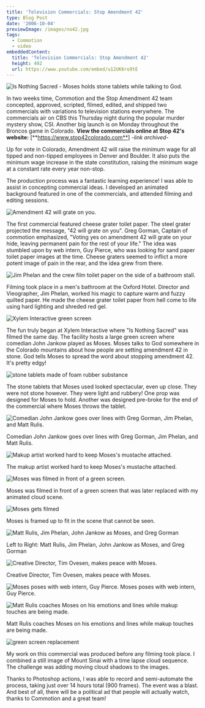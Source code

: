 ```yaml
---
title: 'Television Commercials: Stop Amendment 42'
type: Blog Post
date: '2006-10-04'
previewImage: /images/no42.jpg
tags:
  - Commotion
  - video
embeddedContent:
  title: 'Television Commercials: Stop Amendment 42'
  height: 492
  url: https://www.youtube.com/embed/u12UK6ro9tE
---
```

![Is Nothing Sacred - Moses holds stone tablets while talking to God.](/images/20061004-moses1.jpg)

In two weeks time, Commotion and the Stop Amendment 42 team concepted, approved, scripted, filmed, edited, and shipped two commercials with variations to television stations everywhere. The commercials air on CBS this Thursday night during the popular murder mystery show, CSI. Another big launch is on Monday throughout the Broncos game in Colorado. **View the commercials online at Stop 42's website:** [**https://www.stop42colorado.com**] *-link archived-*

Up for vote in Colorado, Amendment 42 will raise the minimum wage for all tipped and non-tipped employees in Denver and Boulder. It also puts the minimum wage increase in the state constitution, raising the minimum wage at a constant rate every year non-stop.

The production process was a fantastic learning experience! I was able to assist in concepting commercial ideas. I developed an animated background featured in one of the commercials, and attended filming and editing sessions.

![Amendment 42 will grate on you.](/images/20061004-grater.jpg)

The first commercial featured cheese grater toilet paper. The steel grater projected the message, "42 will grate on you". Greg Gorman, Captain of commotion emphasized, "Voting yes on amendment 42 will grate on your hide, leaving permanent pain for the rest of your life." The idea was stumbled upon by web intern, Guy Pierce, who was looking for sand paper toilet paper images at the time. Cheese graters seemed to inflict a more potent image of pain in the rear, and the idea grew from there.

![Jim Phelan and the crew film toilet paper on the side of a bathroom stall.](/images/20061004-toiletPaper.jpg)

Filming took place in a men's bathroom at the Oxford Hotel. Director and Vieographer, Jim Phelan, worked his magic to capture warm and fuzzy quilted paper. He made the cheese grater toilet paper from hell come to life using hard lighting and shreded red gel.

![Xylem Interactive green screen](/images/20061004-xylem.jpg)

The fun truly began at Xylem Interactive where "Is Nothing Sacred" was filmed the same day. The facility hosts a large green screen where comedian John Jankow played as Moses. Moses talks to God somewhere in the Colorado mountains about how people are setting amendment 42 in stone. God tells Moses to spread the word about stopping amendment 42. It's pretty edgy!

![stone tablets made of foam rubber substance](/images/20061004-props.jpg)

The stone tablets that Moses used looked spectacular, even up close. They were not stone however. They were light and rubbery! One prop was designed for Moses to hold. Another was designed pre-broke for the end of the commercial where Moses throws the tablet.

![Comedian John Jankow goes over lines with Greg Gorman, Jim Phelan, and Matt Rulis.](/images/20061004-meeting.jpg)

Comedian John Jankow goes over lines with Greg Gorman, Jim Phelan, and Matt Rulis.

![Makup artist worked hard to keep Moses's mustache attached.](/images/20061004-moses4.jpg)

The makup artist worked hard to keep Moses's mustache attached.

![Moses was filmed in front of a green screen.](/images/20061004-moses2.jpg)

Moses was filmed in front of a green screen that was later replaced with my animated cloud scene.

![Moses gets filmed](/images/20061005-moses3.jpg)

Moses is framed up to fit in the scene that cannot be seen.

![Matt Rulis, Jim Phelan, John Jankow as Moses, and Greg Gorman](/images/20061004-mosesTeam.jpg)

Left to Right: Matt Rulis, Jim Phelan, John Jankow as Moses, and Greg Gorman

![Creative Director, Tim Ovesen, makes peace with Moses.](/images/20061004-mosesAndTim.jpg)

Creative Director, Tim Ovesen, makes peace with Moses.

![Moses poses with web intern, Guy Pierce.](/images/20061004-mosesAndGuy.jpg) Moses poses with web intern, Guy Pierce.

![Matt Rulis coaches Moses on his emotions and lines while makup touches are being made.](/images/20061004-moses5.jpg)

Matt Rulis coaches Moses on his emotions and lines while makup touches are being made.

![green screen replacement](/images/20061004-background.jpg)

My work on this commercial was produced before any filming took place. I combined a still image of Mount Sinai with a time lapse cloud sequence. The challenge was adding moving cloud shadows to the images.

Thanks to Photoshop actions, I was able to record and semi-automate the process, taking just over 14 hours total (900 frames). The event was a blast. And best of all, there will be a political ad that people will actually watch, thanks to Commotion and a great team!
